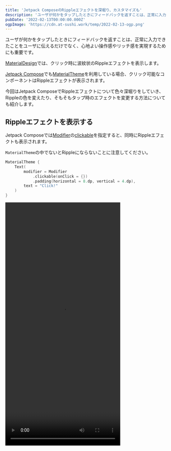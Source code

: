 ```yaml
---
title: 'Jetpack ComposeのRippleエフェクトを深堀り、カスタマイズも'
description: 'ユーザが何かをタップしたときにフィードバックを返すことは、正常に入力できたことをユーザに伝えるだけでなく、心地よい操作感やリッチ感を実現するためにも重要です。\nMaterialDesignでは、クリック時に波紋状のRippleエフェクトを表示します。\nJetpack ComposeでもMaterialThemeを利用している場合、クリック可能なコンポーネントはRippleエフェクトが表示されます。\n今回はJetpack ComposeでRippleエフェクトについて色々深堀りをしていき、Rippleの色を変えたり、そもそもタップ時のエフェクトを変更する方法についても紹介します。'
pubDate: '2022-02-13T00:00:00.000Z'
ogpImage: 'https://cdn.at-sushi.work/temp/2022-02-13-ogp.png'
---
```


ユーザが何かをタップしたときにフィードバックを返すことは、正常に入力できたことをユーザに伝えるだけでなく、心地よい操作感やリッチ感を実現するためにも重要です。

[MaterialDesign](https://material.io/)では、クリック時に波紋状のRippleエフェクトを表示します。

[Jetpack Compose](https://developer.android.com/jetpack/compose)でも[MaterialTheme](https://developer.android.com/reference/kotlin/androidx/compose/material/MaterialTheme)を利用している場合、クリック可能なコンポーネントはRippleエフェクトが表示されます。

今回はJetpack ComposeでRippleエフェクトについて色々深堀りをしていき、Rippleの色を変えたり、そもそもタップ時のエフェクトを変更する方法についても紹介します。

## Rippleエフェクトを表示する
Jetpack Composeでは[Modifier](https://developer.android.com/reference/kotlin/androidx/compose/ui/Modifier)の[clickable](https://developer.android.com/reference/kotlin/androidx/compose/foundation/package-summary?hl=ja#(androidx.compose.ui.Modifier).clickable(kotlin.Boolean,kotlin.String,androidx.compose.ui.semantics.Role,kotlin.Function0))を指定すると、同時にRippleエフェクトも表示されます。

`MaterialTheme`の中でないとRippleにならないことに注意してください。

```kotlin
MaterialTheme {
    Text(
        modifier = Modifier
            .clickable(onClick = {})
            .padding(horizontal = 8.dp, vertical = 4.dp),
        text = "Click!"
    )
}
```

<video width="360px" height="760px" src="https://cdn.at-sushi.work/temp/2022-02-13-1.mp4" controls />

もちろん、[Button](https://developer.android.com/reference/kotlin/androidx/compose/material/package-summary#Button(kotlin.Function0,androidx.compose.ui.Modifier,kotlin.Boolean,androidx.compose.foundation.interaction.MutableInteractionSource,androidx.compose.material.ButtonElevation,androidx.compose.ui.graphics.Shape,androidx.compose.foundation.BorderStroke,androidx.compose.material.ButtonColors,androidx.compose.foundation.layout.PaddingValues,kotlin.Function1))や [Checkbox](https://developer.android.com/reference/kotlin/androidx/compose/material/package-summary#Checkbox(kotlin.Boolean,kotlin.Function1,androidx.compose.ui.Modifier,kotlin.Boolean,androidx.compose.foundation.interaction.MutableInteractionSource,androidx.compose.material.CheckboxColors)) 等のMaterialのコンポーネントにもRippleエフェクトが表示されます。

## デフォルトのRippleの色定義について
Rippleの色や透明度は [RippleTheme](https://developer.android.com/reference/kotlin/androidx/compose/material/ripple/RippleTheme)というinterfaceで定義されています。

```kotlin
public interface RippleTheme {
    @Composable
    public fun defaultColor(): Color

    @Composable
    public fun rippleAlpha(): RippleAlpha
}
```

そしてデフォルトの色と透明度は以下のとおりです。

```kotlin
public fun defaultRippleColor(
    contentColor: Color,
    lightTheme: Boolean
): Color {
    val contentLuminance = contentColor.luminance()
    return if (!lightTheme && contentLuminance < 0.5) {
        Color.White
    } else {
        contentColor
    }
}

public fun defaultRippleAlpha(
    contentColor: Color,
    lightTheme: Boolean
): RippleAlpha {
    return when {
        lightTheme -> {
            if (contentColor.luminance() > 0.5) {
                LightThemeHighContrastRippleAlpha
            } else {
                LightThemeLowContrastRippleAlpha
            }
        }
        else -> {
            DarkThemeRippleAlpha
        }
    }
}
```

引数の `contentColor`は文字色やアイコン色のことで、`lightTheme`はdarkテーマかlightテーマかを渡します。

透明度は以下のように定義されています。

```kotlin
private val LightThemeHighContrastRippleAlpha = RippleAlpha(
    pressedAlpha = 0.24f,
    focusedAlpha = 0.24f,
    draggedAlpha = 0.16f,
    hoveredAlpha = 0.08f
)

private val LightThemeLowContrastRippleAlpha = RippleAlpha(
    pressedAlpha = 0.12f,
    focusedAlpha = 0.12f,
    draggedAlpha = 0.08f,
    hoveredAlpha = 0.04f
)

private val DarkThemeRippleAlpha = RippleAlpha(
    pressedAlpha = 0.10f,
    focusedAlpha = 0.12f,
    draggedAlpha = 0.08f,
    hoveredAlpha = 0.04f
)
```

すなわち、まとめると以下のようになります。

* 色
    * ダークテーマ
         * 文字色の輝度が低い場合は白色
        * それ以外の場合は文字色と同じ
    * ライトテーマ
        * 常に文字色と同じ
* 透明度
    * ダークテーマ
        * 常に10%
    * ライトテーマ
        * 文字色の輝度が高い場合は24%
        * 文字色の輝度が低いときは12%

少し複雑ですが、文字色の輝度によって出し分けすることにより、Rippleや文字を見えやすくする工夫がされています。

この恩恵を最大限に得るためには、文字色を指定する際に直接指定するのではなく、[LocalContentColor](https://developer.android.com/reference/kotlin/androidx/compose/material/package-summary#LocalContentColor())を上書きすべきでしょう。

```kotlin
MaterialTheme {
    CompositionLocalProvider(
        LocalContentColor provides Color.Red
    ) {
        Text(
            modifier = Modifier
                .clickable(onClick = {}) // 赤色のRippleが出る
                .padding(horizontal = 8.dp, vertical = 4.dp),
            text = "button" // 赤色の文字色
        )
    }
}
```

文字色と同時にRippleのエフェクト色も変わってることがわかると思います。

<video width="360px" height="760px" src="https://cdn.at-sushi.work/temp/2022-02-13-2.mp4" controls />

## Rippleの色を変える
これまでの説明で大体わかってきたと思いますが、`RippleTheme`を上書きすることでRippleの色、透明度を変えることができます。

例えば、以下のように`defaultColor`をoverrideします。透明度は`defaultRippleAlpha`に従うで良いでしょう。

```kotlin
object CustomRippleTheme : RippleTheme {
    @Composable
    override fun defaultColor(): Color {
        return Color.Red
    }

    @Composable
    override fun rippleAlpha(): RippleAlpha {
        return RippleTheme.defaultRippleAlpha(
            contentColor = LocalContentColor.current,
            lightTheme = MaterialTheme.colors.isLight
        )
    }
}
```

これを`CompositionLocalProvider`を使って配ります。`MaterialTheme`に上書きされないよう、`MaterialTheme`の内側に指定する必要があります。

```kotlin
MaterialTheme {
    CompositionLocalProvider(
        LocalRippleTheme provides CustomRippleTheme
    ) {
        Text(
            modifier = Modifier
                .clickable(onClick = {})
                .padding(horizontal = 8.dp, vertical = 4.dp),
            text = "button"
        )
    }
}
```

文字色は変えずにRippleだけ赤色にすることができました。

<video width="360px" height="760px" src="https://cdn.at-sushi.work/temp/2022-02-13-3.mp4" controls />

アプリ全体ではなく、一箇所だけRippleの色を変えたい場合は`indication`に[rememberRipple](https://developer.android.com/reference/kotlin/androidx/compose/material/ripple/package-summary#rememberRipple(kotlin.Boolean,androidx.compose.ui.unit.Dp,androidx.compose.ui.graphics.Color)) を指定します。
[InteractionSource](https://developer.android.com/reference/kotlin/androidx/compose/foundation/interaction/InteractionSource)も同時に指定する必要があることに注意してください。

```kotlin
MaterialTheme {
    Text(
        modifier = Modifier
            .clickable(
                onClick = {},
                indication = rememberRipple(color = Color.Red),
                interactionSource = remember { MutableInteractionSource() }
            )
            .padding(horizontal = 8.dp, vertical = 4.dp),
        text = "button"
    )
}
```

結果は先程と同じく赤色のRippleが表示されます。

## Rippleの他のカスタマイズ

`rememberRipple`には`color`の他に`radius`と`bounded`を指定することができます。
`bounded`を`false`にすることで領域を超えた円形のrippleが表示されます。
クリック可能なアイコン等にはこちらのほうが合うかもしれません。

```kotlin
MaterialTheme {
    Text(
        modifier = Modifier
            .clickable(
                onClick = {},
                indication = rememberRipple(bounded = false),
                interactionSource = remember { MutableInteractionSource() }
            )
            .padding(horizontal = 8.dp, vertical = 4.dp),
        text = "button"
    )
}
```

<video width="360px" height="760px" src="https://cdn.at-sushi.work/temp/2022-02-13-4.mp4" controls />

## クリック時のエフェクトを作る
更にこだわってRippleエフェクト以外のクリック時エフェクトを作成してみます。

以下のようなタップ時にコンポーネントが縮小され、タップを離したときにもとに戻るような `Indicator` を作成してみます。

<video width="360px" height="760px" src="https://cdn.at-sushi.work/temp/2022-02-13-5.mp4" controls />

タップ等の入力に応じたエフェクトは、`Indication`というinterfaceで定義されています。
`InteractionSource`はタップなどの入力が`Flow`で流れてくるので、それに反応して`IndicationInstance`を作成することで表現します。

```kotlin
@Stable
interface Indication {
    @Composable
    fun rememberUpdatedInstance(
        interactionSource: InteractionSource
    ): IndicationInstance
}
```

`IndicationInstance`はコンテンツをレイアウトに描画するときの操作を記述できます。

```kotlin
interface IndicationInstance {
    fun ContentDrawScope.drawIndication()
}
```

Scaleさせるための実装は以下のとおりです。

`PressInteraction.Press`が発生したらアニメーションを開始し、`PressInteraction.Release`か`PressInteraction.Cancel`で停止します。
アニメーションはいくつかの方法で行うことができますが、ここでは[Animatable](https://developer.android.com/jetpack/compose/animation#animatable)を使って行います。
短いタップでもアニメーションを見せるため、`minDuration`を指定できるようにしています。

```kotlin
class ScaleIndication(
    private val pressedScale: Float,
    private val animationSpec: AnimationSpec<Float>,
    private val minDuration: Long
) : Indication {
    @Composable
    override fun rememberUpdatedInstance(
        interactionSource: InteractionSource
    ): IndicationInstance {
        val instance = remember(pressedScale, animationSpec, minDuration) {
            ScaleIndicationInstance(pressedScale, animationSpec, minDuration)
        }
        LaunchedEffect(interactionSource) {
            interactionSource.interactions.collect {
                when (it) {
                    is PressInteraction.Press -> {
                        instance.start(this)
                    }
                    is PressInteraction.Release,
                    is PressInteraction.Cancel -> {
                        instance.stop()
                    }
                }
            }
        }
        return instance
    }
}

private class ScaleIndicationInstance(
    private val pressedScale: Float,
    private val animationSpec: AnimationSpec<Float>,
    private val minDuration: Long
) : IndicationInstance {
    companion object {
        private const val initialScale = 1.0F
    }

    private var animatable = Animatable(initialScale)
    private var finishEvent = Channel<Unit>(Channel.CONFLATED)

    fun start(scope: CoroutineScope) {
        scope.launch {
            animatable.animateTo(pressedScale, animationSpec)
        }
        scope.launch {
            delay(minDuration)
            finishEvent.receive()
            animatable.animateTo(initialScale, animationSpec)
        }
    }

    fun stop() {
        finishEvent.trySend(Unit)
    }

    override fun ContentDrawScope.drawIndication() {
        val scale = animatable.value
        if (scale != initialScale) {
            drawContext.transform.apply {
                scale(scale)
            }
        }
        drawContent()
    }
}
```

以下のようなComposable functionを用意しておくと使いやすいと思います。`animationSpec`に`dampingRatio`を調整した`spring`を指定することで、例のようにバウンズさせることができます。

```kotlin
@Composable
fun rememberScaleIndication(
    pressedScale: Float = 0.88F,
    animationSpec: AnimationSpec<Float> = spring(
        dampingRatio = Spring.DampingRatioMediumBouncy,
        stiffness = Spring.StiffnessLow,
    ),
    minDuration: Long = 150
): Indication {
    return remember(pressedScale, animationSpec, minDuration) {
        ScaleIndication(pressedScale, animationSpec, minDuration)
    }
}
```

利用はRippleの変更と同じく、以下のように行います。
`LocalIndicator`を上書きしても良いでしょう。

```kotlin
MaterialTheme {
    Text(
        modifier = Modifier
            .clickable(
                onClick = {},
                indication = rememberScaleIndication(),
                interactionSource = remember { MutableInteractionSource() }
            )
            .background(Color.Blue, RoundedCornerShape(50))
            .padding(horizontal = 16.dp, vertical = 8.dp),
        text = "Button",
        fontSize = 20.sp,
        fontWeight = FontWeight.Bold,
        color = Color.White
    )
}
```

動作するコードは[GitHub](https://github.com/Mori-Atsushi/jetpack-compose-uis/blob/main/app/src/main/kotlin/com/github/moriatsushi/compose/uis/indication/ScaleIndication.kt)で確認できます。

今回はわかりやすさのために省略しましたが、実際には`Focused`や`Hovered`のタイミングでもインタラクションを行うべきでしょう。

## まとめ
よく使うであろうRipple Effectについて色々見てきました。

[前回の記事](https://at-sushi.work/blog/49/)でも言及しましたが、Jetpack Composeはカスタマイズがしやすく、いろいろな表現を試したくなります。
特にアニメーションはKotlin Coroutinesで書くことが出来るので、かなり書きやすくなったと感じています。

ぜひ皆さんも様々なインタラクションを作成してみてください。